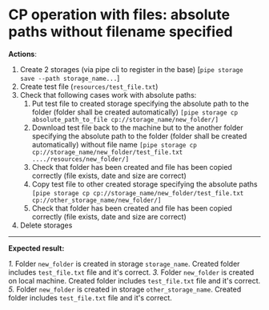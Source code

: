 # CP operation with files: absolute paths without filename specified

**Actions**:

1.	Create 2 storages (via pipe cli to register in the base) [`pipe storage save --path storage_name...`]
2.	Create test file (`resources/test_file.txt`)
3.	Check that following cases work with absolute paths: 
    1.	Put test file to created storage specifying the absolute path to the folder (folder shall be created automatically) `[pipe storage cp absolute_path_to_file cp://storage_name/new_folder/]`
    2.	Download test file back to the machine but to the another folder specifying the absolute path to the folder (folder shall be created automatically) without file name `[pipe storage cp cp://storage_name/new_folder/test_file.txt ..../resources/new_folder/]`
    3.	Check that folder has been created and file has been copied correctly (file exists, date and size are correct)
    4.	Copy test file to other created storage specifying the absolute paths `[pipe storage cp cp://storage_name/new_folder/test_file.txt cp://other_storage_name/new_folder/]`
    5.	Check that folder has been created and file has been copied correctly (file exists, date and size are correct)
4.	Delete storages

***
**Expected result:**

*1.*	Folder `new_folder` is created in storage `storage_name`. Created folder includes `test_file.txt` file and it's correct.
*3.*	Folder `new_folder` is created on local machine. Created folder includes `test_file.txt` file and it's correct.
*5.*	Folder `new_folder` is created in storage `other_storage_name`. Created folder includes `test_file.txt` file and it's correct.